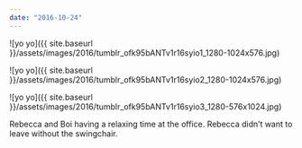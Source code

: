 ```yaml
---
date: "2016-10-24"
---
```


![yo yo]({{ site.baseurl }}/assets/images/2016/tumblr_ofk95bANTv1r16syio1_1280-1024x576.jpg)

![yo yo]({{ site.baseurl }}/assets/images/2016/tumblr_ofk95bANTv1r16syio2_1280-1024x576.jpg)

![yo yo]({{ site.baseurl }}/assets/images/2016/tumblr_ofk95bANTv1r16syio3_1280-576x1024.jpg)

Rebecca and Boi having a relaxing time at the office. Rebecca didn’t want to leave without the swingchair.
